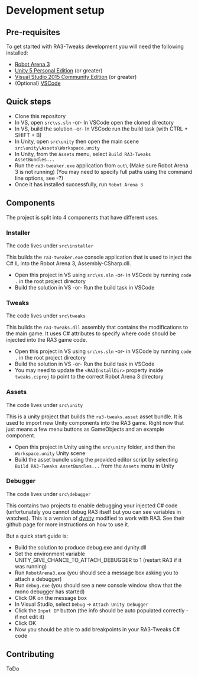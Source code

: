 # Development setup

## Pre-requisites
To get started with RA3-Tweaks development you will need the following installed:
* [Robot Arena 3](http://store.steampowered.com/app/363530/)
* [Unity 5 Personal Edition](http://unity3d.com/get-unity) (or greater)
* [Visual Studio 2015 Community Edition](https://www.visualstudio.com/) (or greater)
* (Optional) [VSCode](https://code.visualstudio.com/)


## Quick steps
* Clone this repository 
* In VS, open `src\vs.sln` -or- In VSCode open the cloned directory
* In VS, build the solution -or- In VSCode run the build task (with CTRL + SHIFT + B)
* In Unity, open `src\unity` then open the main scene `src\unity\Assets\Workspace.unity`
* In Unity, from the `Assets` menu, select `Build RA3-Tweaks AssetBundles...`
* Run the `ra3-tweaker.exe` application from `out\` (Make sure Robot Arena 3 is not running) (You may need to specify full paths using the command line options, see -?)
* Once it has installed successfully, run `Robot Arena 3`


## Components
The project is split into 4 components that have different uses. 

### Installer
The code lives under `src\installer`

This builds the `ra3-tweaker.exe` console application that is used to inject the C# IL into the Robot Arena 3, Assembly-CSharp.dll.
* Open this project in VS using `src\vs.sln` -or- in VSCode by running `code .` in the root project directory
* Build the solution in VS -or- Run the build task in VSCode

### Tweaks
The code lives under `src\tweaks`

This builds the `ra3-tweaks.dll` assembly that contains the modifications to the main game. It uses C# attributes to specify where code should be injected into the RA3 game code.
* Open this project in VS using `src\vs.sln` -or- in VSCode by running `code .` in the root project directory
* Build the solution in VS -or- Run the build task in VSCode
* You may need to update the `<RA3InstallDir>` property inside `tweaks.csproj` to point to the correct Robot Arena 3 directory

### Assets
The code lives under `src\unity`

This is a unity project that builds the `ra3-tweaks.asset` asset bundle. It is used to import new Unity components into the RA3 game. Right now that just means a few menu buttons as GameObjects and an example component.
* Open this project in Unity using the `src\unity` folder, and then the `Workspace.unity` Unity scene
* Build the asset bundle using the provided editor script by selecting `Build RA3-Tweaks AssetBundles...` from the `Assets` menu in Unity

### Debugger
The code lives under `src\debugger`

This contains two projects to enable debugging your injected C# code (unfortunately you cannot debug RA3 itself but you can see variables in watches).
This is a version of [dynity](https://github.com/HearthSim/dynity) modified to work with RA3. See their github page for more instructions on how to use it.

But a quick start guide is:
* Build the solution to produce debug.exe and dynity.dll
* Set the environment variable UNITY_GIVE_CHANCE_TO_ATTACH_DEBUGGER to 1 (restart RA3 if it was running)
* Run `RobotArena3.exe` (you should see a message box asking you to attach a debugger)
* Run `debug.exe` (you should see a new console window show that the mono debugger has started)
* Click OK on the message box
* In Visual Studio, select `Debug` -> `Attach Unity Debugger`
* Click the `Input IP` button (the info should be auto populated correctly - if not edit it)
* Click OK
* Now you should be able to add breakpoints in your RA3-Tweaks C# code

## Contributing
ToDo

